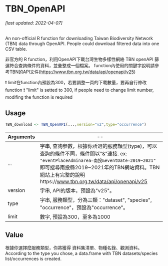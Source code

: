 # TBN_OpenAPI
###### [last updated: 2022-04-07]
An non-official R function for downloading Taiwan Biodiversity Network (TBN) data through OpenAPI.
People could download filtered data into one CSV table.

非官方的 R function，利用OpenAPI下載台灣生物多樣性網絡 TBN openAPI 篩選符合查詢條件的資料，並彙整成一個檔案。
function內使用的關鍵字說明請參考TBN的API文件(https://www.tbn.org.tw/data/api/openapi/v25)

:exclamation: limit在function內預設為300，若要調整一頁的下載數量，要再自行修改function
:exclamation: "limit" is setted to 300, if people need to change limit number, modifing the function is required
## Usage
```R
TBN_download <- TBN_OpenAPI(...,version="v2",type="occurrence")
```
Arguments | -- 
---|---
...     | 字串, 查詢參數，根據你所選的服務類型(type)，可以查詢的條件不同，條件間以"&"連接. ex: `"eventPlaceAdminarea=南投&eventDate=2019~2021"` 即可搜尋南投縣2019~2021年的TBN網站資料。TBN網站上有完整的說明https://www.tbn.org.tw/data/api/openapi/v25
version | 字串, API的版本，預設為"v25"。
type    | 字串, 服務類型，分為三類："dataset", "species", "occurrence"，預設為"occurrence"。
limit   | 數字, 預設為300，至多為1000

## Value
根據你選擇麼服務類型，你將獲得 資料集清單、物種名錄、觀測資料。
According to the type you chose, a data.frame with TBN datasets/species list/occurrences is created.

